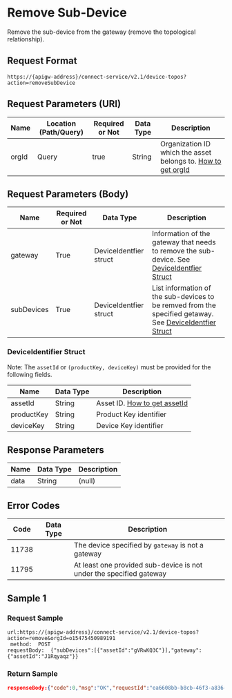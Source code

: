 # Remove Sub-Device



Remove the sub-device from the gateway (remove the topological relationship).

## Request Format

```
https://{apigw-address}/connect-service/v2.1/device-topos?action=removeSubDevice
```

## Request Parameters (URI)

| Name | Location (Path/Query) | Required or Not | Data Type | Description |
|---------------|------------------|----------|-----------|--------------|
| orgId         | Query            | true     | String    | Organization ID which the asset belongs to. [How to get orgId](/docs/api/en/latest/api_faqs#how-to-get-organization-id-orgid-orgid)                |


## Request Parameters (Body)

| Name | Required or Not | Data Type | Description |
|--------------------|----------|-----------|--------------|
| gateway | True      |DeviceIdentfier struct | Information of the gateway that needs to remove the sub-device. See [DeviceIdentfier Struct](/docs/api/en/latest/connect/remove_sub_device.html#deviceidentifier-struct-di) |
| subDevices           | True      | DeviceIdentfier struct | List information of the sub-devices to be remved from the specified getaway. See [DeviceIdentfier Struct](/docs/api/en/latest/connect/remove_sub_device.html#deviceidentifier-struct-di) |


### DeviceIdentifier Struct  <di>

Note: The `assetId` or `(productKey, deviceKey)` must be provided for the following fields.

| Name | Data Type | Description |
|----------------|----------------|------------------|
| assetId  | String        | Asset ID. [How to get assetId](/docs/api/en/latest/api_faqs.html#how-to-get-asset-id-assetid-assetid)|
| productKey | String         | Product Key identifier     |
| deviceKey | String         | Device Key identifier          |




## Response Parameters

| Name | Data Type | Description |
|-------------|-----------------------------------|-----------------------------|
| data | String                           | (null)               |


## Error Codes

| Code| Data Type | Description |
|-------------|-----------------------------------|-----------------------------|
| 11738 |                | The device specified by `gateway` is not a gateway |
| 11795 |                | At least one provided sub-device is not under the specified gateway      |


## Sample 1

### Request Sample

```
url:https://{apigw-address}/connect-service/v2.1/device-topos?action=remove&orgId=o15475450989191
 method:  POST
requestBody:  {"subDevices":[{"assetId":"gVRwKQ3C"}],"gateway":{"assetId":"J1Rqyaqz"}}
```

### Return Sample

```json
responseBody:{"code":0,"msg":"OK","requestId":"ea6608bb-b8cb-46f3-a836-ee24ea9a028c","data":null}
```

